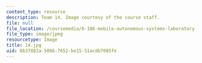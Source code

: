 ```yaml
---
content_type: resource
description: Team 14. Image courtesy of the course staff.
file: null
file_location: /coursemedia/6-186-mobile-autonomous-systems-laboratory-january-iap-2005/8b37882a50867652be1551acdb7085fe_14.jpg
file_type: image/jpeg
resourcetype: Image
title: 14.jpg
uid: 8b37882a-5086-7652-be15-51acdb7085fe
---
```

